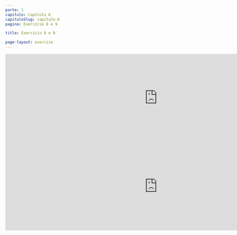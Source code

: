 ```yaml
---
parte: 1
capitulo: Capítulo 6
capituloSlug: capitulo-6
pagina: Exercício 8 e 9

title: Exercício 8 e 9

page-layout: exercise
---
```


<!-- <img src="{{site.baseurl}}/assets/graphics/content/6_1_8.png"/> -->
<iframe src="https://player.vimeo.com/video/226769800?title=0&byline=0&portrait=0" width="960" height="278" frameborder="0" webkitallowfullscreen mozallowfullscreen allowfullscreen></iframe>

<!-- <img src="{{site.baseurl}}/assets/graphics/content/6_1_9.png"/> -->
<iframe src="https://player.vimeo.com/video/226769840?title=0&byline=0&portrait=0" width="960" height="281" frameborder="0" webkitallowfullscreen mozallowfullscreen allowfullscreen></iframe>